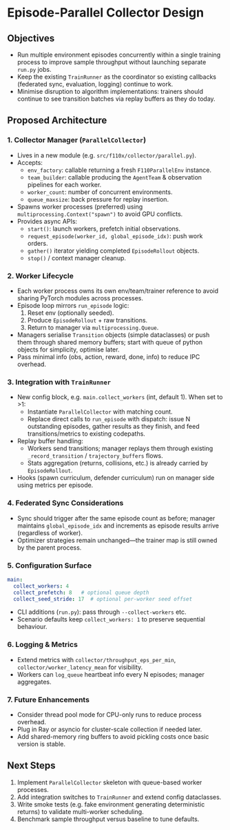 # Episode-Parallel Collector Design

## Objectives
- Run multiple environment episodes concurrently within a single training process to improve sample throughput without launching separate `run.py` jobs.
- Keep the existing `TrainRunner` as the coordinator so existing callbacks (federated sync, evaluation, logging) continue to work.
- Minimise disruption to algorithm implementations: trainers should continue to see transition batches via replay buffers as they do today.

## Proposed Architecture

### 1. Collector Manager (`ParallelCollector`)
- Lives in a new module (e.g. `src/f110x/collector/parallel.py`).
- Accepts:
  - `env_factory`: callable returning a fresh `F110ParallelEnv` instance.
  - `team_builder`: callable producing the `AgentTeam` & observation pipelines for each worker.
  - `worker_count`: number of concurrent environments.
  - `queue_maxsize`: back pressure for replay insertion.
- Spawns worker processes (preferred) using `multiprocessing.Context("spawn")` to avoid GPU conflicts.
- Provides async APIs:
  - `start()`: launch workers, prefetch initial observations.
  - `request_episode(worker_id, global_episode_idx)`: push work orders.
  - `gather()` iterator yielding completed `EpisodeRollout` objects.
  - `stop()` / context manager cleanup.

### 2. Worker Lifecycle
- Each worker process owns its own env/team/trainer reference to avoid sharing PyTorch modules across processes.
- Episode loop mirrors `run_episode` logic:
  1. Reset env (optionally seeded).
  2. Produce `EpisodeRollout` + raw transitions.
  3. Return to manager via `multiprocessing.Queue`.
- Managers serialise `Transition` objects (simple dataclasses) or push them through shared memory buffers; start with queue of python objects for simplicity, optimise later.
- Pass minimal info (obs, action, reward, done, info) to reduce IPC overhead.

### 3. Integration with `TrainRunner`
- New config block, e.g. `main.collect_workers` (int, default 1). When set to >1:
  - Instantiate `ParallelCollector` with matching count.
  - Replace direct calls to `run_episode` with dispatch: issue N outstanding episodes, gather results as they finish, and feed transitions/metrics to existing codepaths.
- Replay buffer handling:
  - Workers send transitions; manager replays them through existing `_record_transition` / `trajectory_buffers` flows.
  - Stats aggregation (returns, collisions, etc.) is already carried by `EpisodeRollout`.
- Hooks (spawn curriculum, defender curriculum) run on manager side using metrics per episode.

### 4. Federated Sync Considerations
- Sync should trigger after the same episode count as before; manager maintains `global_episode_idx` and increments as episode results arrive (regardless of worker).
- Optimizer strategies remain unchanged—the trainer map is still owned by the parent process.

### 5. Configuration Surface
```yaml
main:
  collect_workers: 4
  collect_prefetch: 8   # optional queue depth
  collect_seed_stride: 17  # optional per-worker seed offset
```
- CLI additions (`run.py`): pass through `--collect-workers` etc.
- Scenario defaults keep `collect_workers: 1` to preserve sequential behaviour.

### 6. Logging & Metrics
- Extend metrics with `collector/throughput_eps_per_min`, `collector/worker_latency_mean` for visibility.
- Workers can `log_queue` heartbeat info every N episodes; manager aggregates.

### 7. Future Enhancements
- Consider thread pool mode for CPU-only runs to reduce process overhead.
- Plug in Ray or asyncio for cluster-scale collection if needed later.
- Add shared-memory ring buffers to avoid pickling costs once basic version is stable.

## Next Steps
1. Implement `ParallelCollector` skeleton with queue-based worker processes.
2. Add integration switches to `TrainRunner` and extend config dataclasses.
3. Write smoke tests (e.g. fake environment generating deterministic returns) to validate multi-worker scheduling.
4. Benchmark sample throughput versus baseline to tune defaults.
